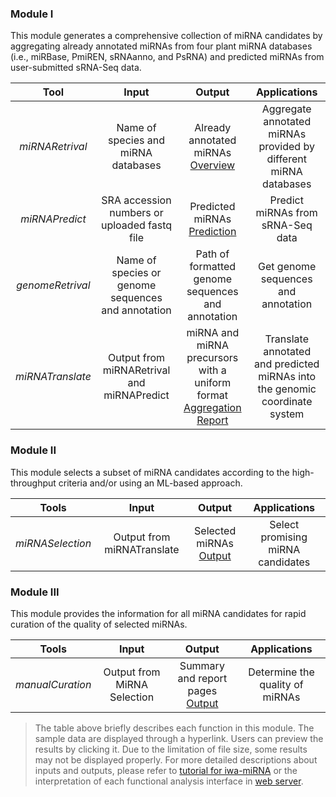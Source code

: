 
### Module I 

This module generates a comprehensive collection of miRNA candidates by aggregating already annotated miRNAs from four plant miRNA databases (i.e., miRBase, PmiREN, sRNAanno, and PsRNA) and predicted miRNAs from user-submitted sRNA-Seq data.

|       Tool       |                     **Input**                      |                            Output                            |                         Applications                         |
| :--------------: | :------------------------------------------------: | :----------------------------------------------------------: | :----------------------------------------------------------: |
| *miRNARetrival*  |        Name of species and miRNA databases         | Already annotated miRNAs<br><a href="http://iwa-miRNA.omicstudio.cloud/static/assets/Test_results/Overview.html">Overview</a> | Aggregate annotated miRNAs provided by different miRNA databases |
|  *miRNAPredict*  |    SRA accession numbers or uploaded fastq file    | Predicted miRNAs<br/><a href="http://iwa-miRNA.omicstudio.cloud/static/assets/Test_results/miRNAPredict_output.txt">Prediction</a> |              Predict miRNAs from sRNA-Seq data               |
| *genomeRetrival* | Name of species or genome sequences and annotation |      Path of formatted genome sequences and annotation       |             Get genome sequences and annotation              |
| *miRNATranslate* |     Output from miRNARetrival and miRNAPredict     | miRNA and miRNA precursors with a uniform format<br/><a href="http://iwa-miRNA.omicstudio.cloud/static/assets/Test_results/miRNATranslate_output.txt">Aggregation</a><br><a href="http://iwa-miRNA.omicstudio.cloud/static/assets/Test_results/Aggregation.html">Report</a> | Translate annotated and predicted miRNAs into the genomic coordinate system |

### Module II

This module selects a subset of miRNA candidates according to the high-throughput criteria and/or using an ML-based approach.

|    **Tools**     |         **Input**          |                          **Output**                          |           Applications            |
| :--------------: | :------------------------: | :----------------------------------------------------------: | :-------------------------------: |
| *miRNASelection* | Output from miRNATranslate | Selected miRNAs<br><a href="http://iwa-miRNA.omicstudio.cloud/static/assets/Test_results/miRNASelection_output.txt">Output</a> | Select promising miRNA candidates |

### Module III

This module provides the information for all miRNA candidates  for rapid curation of the quality of selected miRNAs.

|    **Tools**     |          **Input**          |                          **Output**                          |          Applications           |
| :--------------: | :-------------------------: | :----------------------------------------------------------: | :-----------------------------: |
| *manualCuration* | Output from MiRNA Selection | Summary and report pages<br/><a href="http://iwa-miRNA.omicstudio.cloud/static/assets/Test_results/manualCuration_output.html">Output</a> | Determine the quality of miRNAs |



> The table above briefly describes each function in this module. The sample data are displayed through a hyperlink. Users can preview the results by clicking it. Due to the limitation of file size, some results may not be displayed properly. For more detailed descriptions about inputs and outputs, please refer to [tutorial for iwa-miRNA](http://iwa-miRNA.omicstudio.cloud/static/assets/html/index.html) or the interpretation of each functional analysis interface in [web server](http://iwa-miRNA.omicstudio.cloud/).

